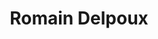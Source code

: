 ﻿---
# Display name
title: Romain Delpoux

# Username (this should match the folder name)
authors: romain-delpoux

# Is this the primary user of the site?
superuser: false

# Role/position
role: Assistant Professor

# Details for the Contact Widget
address: Laboratoire Ampère UMR CNRS 5005

organizations:
  - name: INSA Lyon
    url: https://www.ampere-lab.fr/

# Short bio (displayed in user profile at end of posts)
bio: Assistant Professor at Laboratoire Ampère UMR CNRS 500, Teaching at INSA Lyon

# Enter email to display Gravatar (if Gravatar enabled in Config)
email: romain.delpoux@insa-lyon.fr

# List (academic) interests or hobbies
interests:
- Permanent Magnets Synchronous Motors control
- Switched control
- Parameter Identification


# List qualifications (such as academic degrees)
#[[education.courses]]
#  course = "Ph.D Automatic, Signal Processing & Aerial Robotics"
#  institution = "National Center for Scientific Research (CNRS) / University Montpellier II"
#  year = 2009
#
#[[education.courses]]
#  course = "Master of Research - Signal Processing and Digital Communication"
#  institution = "University of Nice Sophia-Antipolis"
#  year = 2004
#
#[[education.courses]]
#  course = "Engineer - System on Chip"
#  institution = "ESIEE Paris"
#  year = 2004

# Social/Academic Networking
#
# Icon pack "fab" includes the following social network icons:
#
#   twitter, weibo, linkedin, github, facebook, pinterest, google-plus,
#   youtube, instagram, soundcloud
#
#   For email icon, use "fas" icon pack, "envelope" icon, and
#   "mailto:your@email.com" as the link.
#
#   Full list: https://fontawesome.com/icons
#
# Icon pack "ai" includes the following academic icons:
#
#   cv, google-scholar, arxiv, orcid, researchgate, mendeley
#
#   Full list: https://jpswalsh.github.io/academicons/

social:
- icon: envelope
  icon_pack: fas
  link: 'mailto:romain.delpoux@insa-lyon.fr'  # For a direct email link, use "mailto:test@example.org".

# [[social]]
#   icon = "envelope"
#   icon_pack = "fas"
#   link = "#contact"  # For a direct email link, use "mailto:test@example.org".

# [[social]]
#     icon = "linkedin"
#     icon_pack = "fab"
#     link = "https://www.linkedin.com/in/kerhuel/"  # For a direct email link, use "mailto:test@example.org".

# [[social]]
#   icon = "google-scholar"
#   icon_pack = "ai"
#   link = "https://scholar.google.co.uk/citations?user=61SJU_sAAAAJ"



#[[social]]
#    icon = "twitter"
#    icon_pack = "fab"
#    link = "https://twitter.com/LubinKerhuel"


#[[social]]
#  icon = "github"
#  icon_pack = "fab"
#  link = "link = "https://github.com/LubinKerhuel"




# Link to a PDF of your resume/CV from the About widget.
# To enable, copy your resume/CV to `static/files/cv.pdf` and uncomment the lines below.
# [[social]]
#   icon = "cv"
#   icon_pack = "ai"
#   link = "files/cv.pdf"

 # math: false

---
